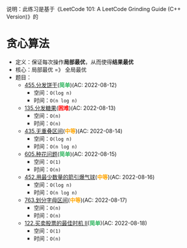 说明：此练习是基于《LeetCode 101: A LeetCode Grinding Guide (C++ Version)》的

# 贪心算法

- 定义：保证每次操作**局部最优**，从而使得**结果最优**
- 核心：局部最优 =》 全局最优
- 题目：
  - [455.分发饼干](src/main/java/leetcode/sub0455/README.md)(<b style="color: #2db55d">简单</b>)(AC: 2022-08-12)
    - 空间：`O(log n)`
    - 时间：`O(n log n)`
  - [135.分发糖果](src/main/java/leetcode/sub0135/README.md)(<b style="color: red">困难</b>)(AC: 2022-08-13)
    - 空间：`O(n)`
    - 时间：`O(n)`
  - [435.无重叠区间](src/main/java/leetcode/sub0435/README.md)(<b style="color: orange">中等</b>)(AC: 2022-08-14)
    - 空间：`O(log n)`
    - 时间：`O(n log n)`
  - [605.种花问题](src/main/java/leetcode/sub0605/README.md)(<b style="color: #2db55d">简单</b>)(AC: 2022-08-15)
    - 空间：`O(1)`
    - 时间：`O(n)`
  - [452.用最少数量的箭引爆气球](src/main/java/leetcode/sub0452/README.md)(<b style="color: orange">中等</b>)(AC: 2022-08-16)
    - 空间：`O(log n)`
    - 时间：`O(n log n)`
  - [763.划分字母区间](src/main/java/leetcode/sub0763/README.md)(<b style="color: orange">中等</b>)(AC: 2022-08-17)
    - 空间：`O(n)`
    - 时间：`O(n)`
  - [122.买卖股票的最佳时机 II](src/main/java/leetcode/sub0122/README.md)(<b style="color: #2db55d">简单</b>)(AC: 2022-08-18)
    - 空间：`O(1)`
    - 时间：`O(n)`
